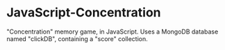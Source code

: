 # JavaScript-Concentration
"Concentration" memory game, in JavaScript.
Uses a MongoDB database named "clickDB", containing a "score" collection.
